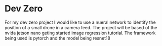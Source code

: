 # Dev Zero

For my dev zero project I would like to use a nueral network to identify the position of a small drone in a camera feed. The project will be based of the nvida jetson nano geting started image regression tutorial. The framework being used is pytorch and the model being resnet18